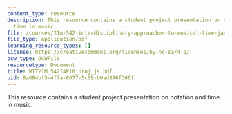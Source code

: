```yaml
---
content_type: resource
description: This resource contains a student project presentation on notation and
  time in music.
file: /courses/21m-542-interdisciplinary-approaches-to-musical-time-january-iap-2010/8a684bf54ffa86775c69b0ad876f366f_MIT21M_542IAP10_proj_js.pdf
file_type: application/pdf
learning_resource_types: []
license: https://creativecommons.org/licenses/by-nc-sa/4.0/
ocw_type: OCWFile
resourcetype: Document
title: MIT21M_542IAP10_proj_js.pdf
uid: 8a684bf5-4ffa-8677-5c69-b0ad876f366f
---
```

This resource contains a student project presentation on notation and time in music.